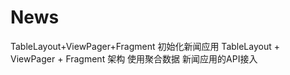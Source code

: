 # News
TableLayout+ViewPager+Fragment 初始化新闻应用
TableLayout + ViewPager + Fragment 架构
使用聚合数据 新闻应用的API接入
